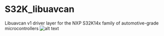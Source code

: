 # S32K_libuavcan
Libuavcan v1 driver layer for the NXP S32K14x family of automotive-grade microcontrollers
![alt text](https://www.logolynx.com/images/logolynx/55/55a30cdcb0b668ecfc2e369f7d1f1197.png)
